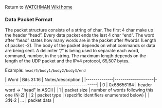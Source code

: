 Return to [WATCHMAN Wiki home](https://github.com/WMidlab/WATCHMAN/wiki)

### Data Packet Format

The packet structure consists of a string of char. The first 4 char make up the header “head”. Every data packet ends the last 4 char “end”. The word after “head” states how many words are in the packet after #words (Length of packet -2). The body of the packet depends on what commands or data are being sent. A delimiter “/” is being used to separate each word, command, number, in the string. The maximum length depends on the length of the UDP packet and the IPv4 protocol, 65,507 bytes.

Example: `head/4/body1/body2/body3/end`

|    Word      |    Bits 31:16      |       Notes/description                        |  |--------------|--------------------|------------------------------------------------|
|    0         |    0x68656164      |    header word ->   "head" in ASCII            |
|    1         |    packet size     |    number of words   following this one (N-2)  |
|    2         |    packet type     |    (specific identifiers   enumerated below)   |
|    3:N-2     |    …               |    packet data                                 |

